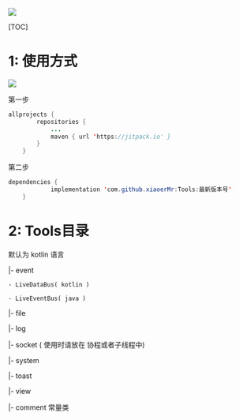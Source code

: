 
[![](https://jitpack.io/v/xiaoerMr/Tools.svg)](https://jitpack.io/#xiaoerMr/Tools)

[TOC]

# 1: 使用方式

[![](https://jitpack.io/v/xiaoerMr/Tools.svg)](https://jitpack.io/#xiaoerMr/Tools)


第一步

```java
allprojects {
		repositories {
			...
			maven { url 'https://jitpack.io' }
		}
	}
```

第二步

```java
dependencies {
	        implementation 'com.github.xiaoerMr:Tools:最新版本号'
	}
```

# 2: Tools目录

默认为 kotlin 语言

|-  event	

	- LiveDataBus( kotlin ) 

	- LiveEventBus( java )

|- file

|- log

|- socket ( 使用时请放在 协程或者子线程中)

|- system 

|- toast

|-  view

|-  comment 常量类